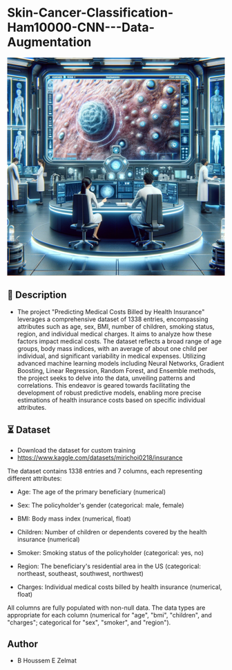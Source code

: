 # Skin-Cancer-Classification-Ham10000-CNN---Data-Augmentation


![alt text](https://github.com/BheZelmat/Skin-Cancer-Classification-Ham10000-CNN---Data-Augmentation-/blob/main/img.png?raw=true)
  
## 📝 Description
- The project "Predicting Medical Costs Billed by Health Insurance" leverages a comprehensive dataset of 1338 entries, encompassing attributes such as age, sex, BMI, number of children, smoking status, region, and individual medical charges. It aims to analyze how these factors impact medical costs.
 The dataset reflects a broad range of age groups, body mass indices, with an average of about one child per individual, and significant variability in medical expenses.
 Utilizing advanced machine learning models including Neural Networks, Gradient Boosting, Linear Regression, Random Forest, and Ensemble methods, the project seeks to delve into the data, unveiling patterns and correlations.
This endeavor is geared towards facilitating the development of robust predictive models, enabling more precise estimations of health insurance costs based on specific individual attributes.

## ⏳ Dataset
- Download the dataset for custom training
- https://www.kaggle.com/datasets/mirichoi0218/insurance
  
The dataset contains 1338 entries and 7 columns, each representing different attributes:

* Age: The age of the primary beneficiary (numerical)

* Sex: The policyholder's gender (categorical: male, female)

* BMI: Body mass index (numerical, float)

* Children: Number of children or dependents covered by the health insurance (numerical)

* Smoker: Smoking status of the policyholder (categorical: yes, no)

* Region: The beneficiary's residential area in the US (categorical: northeast, southeast, southwest, northwest)

* Charges: Individual medical costs billed by health insurance (numerical, float)

All columns are fully populated with non-null data. The data types are appropriate for each column (numerical for "age", "bmi", "children", and "charges"; categorical for "sex", "smoker", and "region").

## Author 
- B Houssem E Zelmat 
